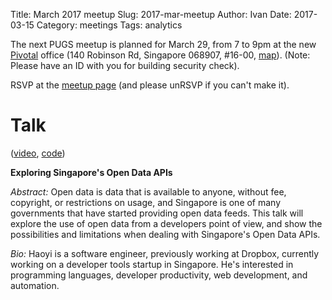 Title: March 2017 meetup
Slug: 2017-mar-meetup
Author: Ivan
Date: 2017-03-15
Category: meetings
Tags: analytics


The next PUGS meetup is planned for March 29, from 7 to 9pm at the new
[Pivotal](https://pivotal.io/) office (140 Robinson Rd, Singapore 068907, #16-00,
[map](https://www.google.com/maps/place/140+Robinson+Rd,+Singapore+068907/@1.2783023,103.8473368,18z/data=!4m5!3m4!1s0x31da19125ce3bdd5:0x129471cdbaefa494!8m2!3d1.2783342!4d103.8482807)).
(Note: Please have an ID with you for building security check).

RSVP at the [meetup page](https://www.meetup.com/Singapore-Python-User-Group/events/238107286/) (and please unRSVP if you can't make it).

# Talk

([video](https://engineers.sg/v/1617), [code](https://github.com/lihaoyi/opendata))

**Exploring Singapore's Open Data APIs**

*Abstract:* Open data is data that is available to anyone, without fee, copyright,
or restrictions on usage, and Singapore is one of many governments that have
started providing open data feeds. This talk will explore the use of open data
from a developers point of view, and show the possibilities and limitations when
dealing with Singapore's Open Data APIs.

*Bio:* Haoyi is a software engineer, previously working at Dropbox, currently
working on a developer tools startup in Singapore. He's interested in
programming languages, developer productivity, web development, and automation.

